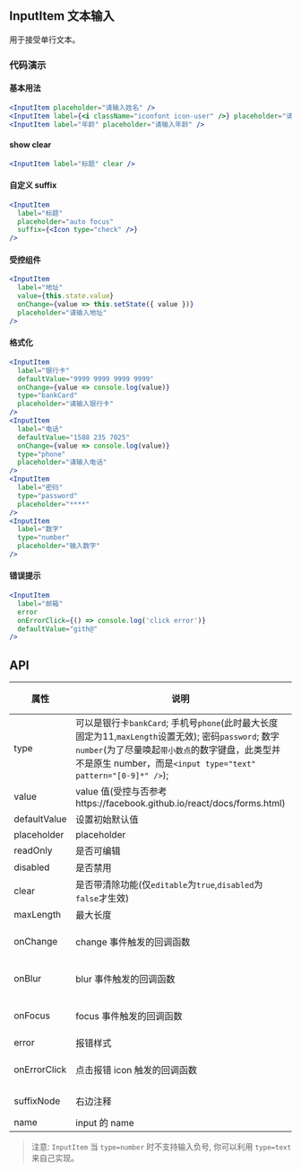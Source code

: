## InputItem 文本输入
用于接受单行文本。

### 代码演示

#### 基本用法
```jsx
<InputItem placeholder="请输入姓名" />
<InputItem label={<i className="iconfont icon-user" />} placeholder="请输入账号" />
<InputItem label="年龄" placeholder="请输入年龄" />
```

#### show clear
```jsx
<InputItem label="标题" clear />
```
#### 自定义 suffix
```jsx
<InputItem
  label="标题"
  placeholder="auto focus"
  suffix={<Icon type="check" />}
/>
```

#### 受控组件
```jsx
<InputItem
  label="地址"
  value={this.state.value}
  onChange={value => this.setState({ value })}
  placeholder="请输入地址"
/>
```

#### 格式化
```jsx
<InputItem
  label="银行卡"
  defaultValue="9999 9999 9999 9999"
  onChange={value => console.log(value)}
  type="bankCard"
  placeholder="请输入银行卡"
/>
<InputItem
  label="电话"
  defaultValue="1588 235 7025"
  onChange={value => console.log(value)}
  type="phone"
  placeholder="请输入电话"
/>
<InputItem
  label="密码"
  type="password"
  placeholder="****"
/>
<InputItem
  label="数字"
  type="number"
  placeholder="输入数字"
/>
```
#### 错误提示
```jsx
<InputItem
  label="邮箱"
  error
  onErrorClick={() => console.log('click error')}
  defaultValue="gith@"
/>
```


## API

属性 | 说明 | 类型 | 默认值
----|-----|------|------
| type    | 可以是银行卡`bankCard`; 手机号`phone`(此时最大长度固定为11,`maxLength`设置无效); 密码`password`; 数字`number`(为了尽量唤起`带小数点`的数字键盘，此类型并不是原生 number，而是`<input type="text" pattern="[0-9]*" />`); | String |  `text`  |
| value    | value 值(受控与否参考https://facebook.github.io/react/docs/forms.html)  | String |  无  |
| defaultValue    | 设置初始默认值        | String |  -  |
| placeholder      | placeholder        | String | ''  |
| readOnly    | 是否可编辑        | bool |  true  |
| disabled    | 是否禁用        | bool |  false  |
| clear      |  是否带清除功能(仅`editable`为`true`,`disabled`为`false`才生效) | bool | false  |
| maxLength      |  最大长度      | number |  无  |
| onChange    | change 事件触发的回调函数 | (val: string): void |  -  |
| onBlur     | blur 事件触发的回调函数 | (val: string): void |   -  |
| onFocus    | focus 事件触发的回调函数 | (val: string): void |  -  |
| error       | 报错样式        | bool |  false  |
| onErrorClick       | 点击报错 icon 触发的回调函数  | (e: Object): void |  无  |
| suffixNode       | 右边注释   | string or node |  ''  |
| name    | input 的 name        | String |  无  |

> 注意: `InputItem` 当 `type=number` 时不支持输入负号, 你可以利用 `type=text` 来自己实现。